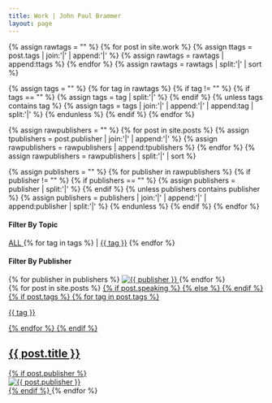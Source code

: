```yaml
---
title: Work | John Paul Brammer
layout: page
---
```


{% assign rawtags = "" %}
{% for post in site.work %}
    {% assign ttags = post.tags | join:'|' | append:'|' %}
    {% assign rawtags = rawtags | append:ttags %}
{% endfor %}
{% assign rawtags = rawtags | split:'|' | sort %}

{% assign tags = "" %}
{% for tag in rawtags %}
    {% if tag != "" %}
        {% if tags == "" %}
            {% assign tags = tag | split:'|' %}
        {% endif %}
        {% unless tags contains tag %}
            {% assign tags = tags | join:'|' | append:'|' | append:tag | split:'|' %}
        {% endunless %}
    {% endif %}
{% endfor %}

{% assign rawpublishers = "" %}
{% for post in site.posts %}
    {% assign tpublishers = post.publisher | join:'|' | append:'|' %}
    {% assign rawpublishers = rawpublishers | append:tpublishers %}
{% endfor %}
{% assign rawpublishers = rawpublishers | split:'|' | sort %}

{% assign publishers = "" %}
{% for publisher in rawpublishers %}
    {% if publisher != "" %}
        {% if publishers == "" %}
            {% assign publishers = publisher | split:'|' %}
        {% endif %}
        {% unless publishers contains publisher %}
            {% assign publishers = publishers | join:'|' | append:'|' | append:publisher | split:'|' %}
        {% endunless %}
    {% endif %}
{% endfor %}


<div class="filter-container">
    <div class="row filter topic">
        <h4>Filter By Topic</h4>
        <a href="#" id="all" class="filter-buttons"> ALL </a>
        {% for tag in tags %}
            | <a href="#" id="{{ tag }}" class="filter-buttons"> {{ tag }}</a>
        {% endfor %}
    </div>
    <div class="row filter publisher">
        <h4>Filter By Publisher</h4>
        {% for publisher in publishers %}
            <a href="#" id="{{ publisher }}" class="filter-buttons"> 
                <img src="../../assets/img/{{ publisher | append: '.svg' }}" alt="{{ publisher }}">
            </a>
        {% endfor %}
    </div>    
</div>

<div class="row">
  <div class="posts">
    {% for post in site.posts %}
      <a href="{{ post.url }}" class="post {{ post.tags | join: " "}} {{ post.publisher }}" style="background-image: url({{ post.image }})">
        {% if post.speaking %}
            <i class="fa fa-microphone" aria-hidden="true"></i>
        {% else %}
            <i class="fa fa-file-text" aria-hidden="true"></i>
        {% endif %}
            <div class="post-info">
                {% if post.tags %}
                <span>{% for tag in post.tags %}<p class="tags">{{ tag }}</p>{% endfor %}</span>
                {% endif %}
                <h2>{{ post.title }}</h2>
            </div>
        {% if post.publisher %}
            <div class="meta-publisher">
                <img src="/assets/img/{{ post.publisher | append: '.svg' }}" alt="{{ post.publisher }}">
            </div> 
        {% endif %}
      </a>
    {% endfor %}
  </div>    
</div>
